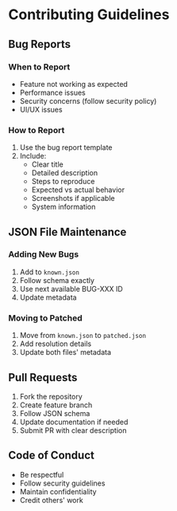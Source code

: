 # Contributing Guidelines

## Bug Reports

### When to Report
- Feature not working as expected
- Performance issues
- Security concerns (follow security policy)
- UI/UX issues

### How to Report
1. Use the bug report template
2. Include:
   - Clear title
   - Detailed description
   - Steps to reproduce
   - Expected vs actual behavior
   - Screenshots if applicable
   - System information

## JSON File Maintenance

### Adding New Bugs
1. Add to `known.json`
2. Follow schema exactly
3. Use next available BUG-XXX ID
4. Update metadata

### Moving to Patched
1. Move from `known.json` to `patched.json`
2. Add resolution details
3. Update both files' metadata

## Pull Requests

1. Fork the repository
2. Create feature branch
3. Follow JSON schema
4. Update documentation if needed
5. Submit PR with clear description

## Code of Conduct

- Be respectful
- Follow security guidelines
- Maintain confidentiality
- Credit others' work
